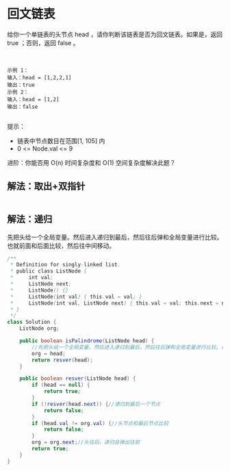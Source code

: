 # 回文链表
给你一个单链表的头节点 head ，请你判断该链表是否为回文链表。如果是，返回 true ；否则，返回 false 。

 
````
示例 1：
输入：head = [1,2,2,1]
输出：true
示例 2：
输入：head = [1,2]
输出：false
 
````
提示：
- 链表中节点数目在范围[1, 105] 内
- 0 <= Node.val <= 9
 

进阶：你能否用 O(n) 时间复杂度和 O(1) 空间复杂度解决此题？

## 解法：取出+双指针

````java

````

## 解法：递归
先把头给一个全局变量。然后进入递归到最后，然后往后弹和全局变量进行比较。也就前面和后面比较，然后往中间移动。

````java
/**
 * Definition for singly-linked list.
 * public class ListNode {
 *     int val;
 *     ListNode next;
 *     ListNode() {}
 *     ListNode(int val) { this.val = val; }
 *     ListNode(int val, ListNode next) { this.val = val; this.next = next; }
 * }
 */
class Solution {
    ListNode org;

    public boolean isPalindrome(ListNode head) {
        //先把头给一个全局变量。然后进入递归到最后，然后往后弹和全局变量进行比较。也就前面和后面比较，然后往中间移动。
        org = head;
        return resver(head);
    }

    public boolean resver(ListNode head) {
        if (head == null) {
            return true;
        }
        if (!resver(head.next)) {//递归到最后一个节点
            return false;
        }
        if (head.val != org.val) {//头节点和最后节点比较
            return false;
        }
        org = org.next;//头往后，递归会弹出往前
        return true;
    }
}
````
